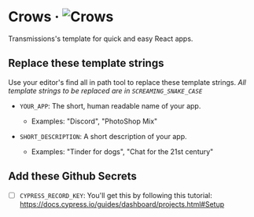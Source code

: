 # Crows &middot; ![Crows](https://img.shields.io/badge/Made%20with-Crows-black?logo=react&logoColor=white)

Transmissions's template for quick and easy React apps.

## Replace these template strings

Use your editor's find all in path tool to replace these template strings.
_All template strings to be replaced are in `SCREAMING_SNAKE_CASE`_

- `YOUR_APP`: The short, human readable name of your app.

  - Examples: "Discord", "PhotoShop Mix"

- `SHORT_DESCRIPTION`: A short description of your app.
  - Examples: "Tinder for dogs", "Chat for the 21st century"

## Add these Github Secrets

- [ ] `CYPRESS_RECORD_KEY`: You'll get this by following this tutorial: https://docs.cypress.io/guides/dashboard/projects.html#Setup
